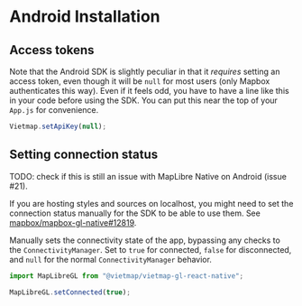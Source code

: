 # Android Installation

## Access tokens

Note that the Android SDK is slightly peculiar in that it
_requires_ setting an access token, even though it will be `null` for
most users (only Mapbox authenticates this way). Even if it feels odd,
you have to have a line like this in your code before using the SDK.
You can put this near the top of your `App.js` for convenience.

```javascript
Vietmap.setApiKey(null);
```

## Setting connection status

TODO: check if this is still an issue with MapLibre Native on Android (issue #21).

If you are hosting styles and sources on localhost, you might need to set
the connection status manually for the SDK to be able to use them.
See [mapbox/mapbox-gl-native#12819](https://github.com/mapbox/mapbox-gl-native/issues/12819).

Manually sets the connectivity state of the app, bypassing any checks to the
`ConnectivityManager`. Set to `true` for connected, `false` for disconnected,
and `null` for the normal `ConnectivityManager` behavior.

```js
import MapLibreGL from "@vietmap/vietmap-gl-react-native";

MapLibreGL.setConnected(true);
```
